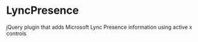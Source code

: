 LyncPresence
============

jQuery plugin that adds Microsoft Lync Presence information using active x controls